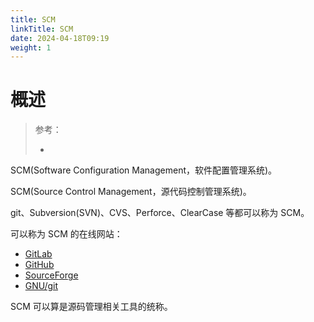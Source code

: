 ```yaml
---
title: SCM
linkTitle: SCM
date: 2024-04-18T09:19
weight: 1
---
```


# 概述

> 参考：
>
> -

SCM(Software Configuration Management，软件配置管理系统)。

SCM(Source Control Management，源代码控制管理系统)。

git、Subversion(SVN)、CVS、Perforce、ClearCase 等都可以称为 SCM。

可以称为 SCM 的在线网站：

- [GitLab](/docs/2.编程/Programming%20tools/SCM/GitLab/GitLab.md)
- [GitHub](/docs/2.编程/Programming%20tools/SCM/GitHub/GitHub.md)
- [SourceForge](https://sourceforge.net/)
- [GNU/git](https://git.savannah.gnu.org/)

SCM 可以算是源码管理相关工具的统称。